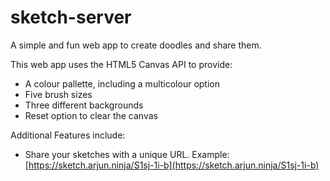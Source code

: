 # sketch-server
A simple and fun web app to create doodles and share them.

This web app uses the HTML5 Canvas API to provide:
- A colour pallette, including a multicolour option
- Five brush sizes
- Three different backgrounds
- Reset option to clear the canvas

Additional Features include:
- Share your sketches with a unique URL. 
Example: [https://sketch.arjun.ninja/S1sj-1i-b](https://sketch.arjun.ninja/S1sj-1i-b)

